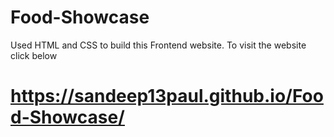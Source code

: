 # Food-Showcase
Used HTML and CSS to build this Frontend website.
To visit the website click below
# https://sandeep13paul.github.io/Food-Showcase/
